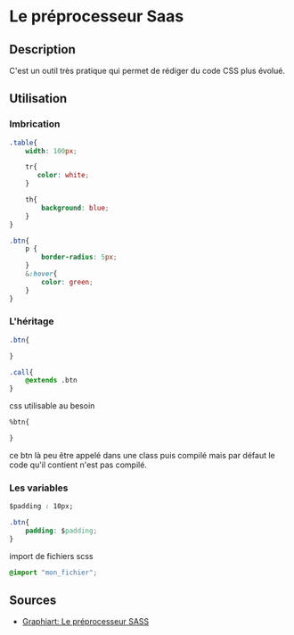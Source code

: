 # Le préprocesseur Saas

## Description

C'est un outil très pratique qui permet de rédiger du code CSS plus évolué.

## Utilisation

### Imbrication

```css
.table{
    width: 100px;

    tr{
       color: white; 
    }

    th{
        background: blue;
    }
}
```



```css
.btn{
    p {
        border-radius: 5px;
    }
    &:hover{
        color: green;
    }
}
```

### L'héritage 

```css
.btn{

}

.call{
    @extends .btn
}
```

css utilisable au besoin

```css
%btn{

}
```

ce btn là peu être appelé dans une class puis compilé mais par défaut le code qu'il contient n'est pas compilé.

### Les variables

```css
$padding : 10px;

.btn{
    padding: $padding;
}
```

import de fichiers scss

```css
@import "mon_fichier";
```

## Sources 

* [Graphiart: Le préprocesseur SASS](https://www.youtube.com/watch?v=tnmGdg46LnM&list=PLjwdMgw5TTLWVp8WUGheSrGnmEWIMk9H6&index=5)
